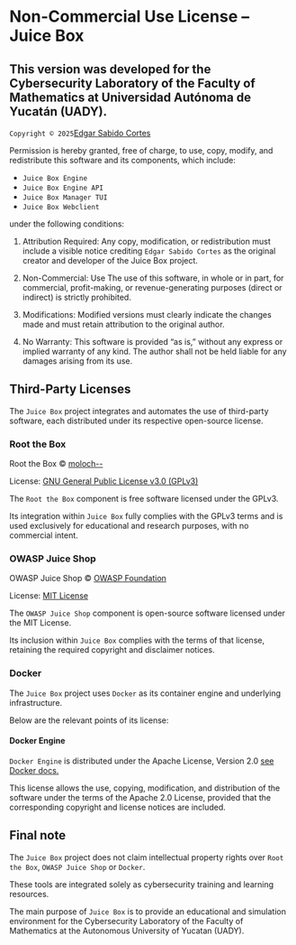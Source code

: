 # Non-Commercial Use License – Juice Box

## This version was developed for the Cybersecurity Laboratory of the Faculty of Mathematics at Universidad Autónoma de Yucatán (UADY).

`Copyright © 2025`[Edgar Sabido Cortes](https://github.com/EdgarSabidoC)

Permission is hereby granted, free of charge, to use, copy, modify, and redistribute this software and its components, which include:

- `Juice Box Engine`
- `Juice Box Engine API`
- `Juice Box Manager TUI`
- `Juice Box Webclient`

under the following conditions:

1. Attribution Required:
    Any copy, modification, or redistribution must include a visible notice crediting `Edgar Sabido Cortes` as the original creator and developer of the Juice Box project.

2. Non-Commercial:
    Use The use of this software, in whole or in part, for commercial, profit-making, or revenue-generating purposes (direct or indirect) is strictly prohibited.

3. Modifications:
    Modified versions must clearly indicate the changes made and must retain attribution to the original author.

4. No Warranty:
    This software is provided “as is,” without any express or implied warranty of any kind. The author shall not be held liable for any damages arising from its use.

## Third-Party Licenses

The `Juice Box` project integrates and automates the use of third-party software, each distributed under its respective open-source license.

### Root the Box

Root the Box © [moloch--](https://github.com/moloch--/RootTheBox)

License: [GNU General Public License v3.0 (GPLv3)](https://www.gnu.org/licenses/gpl-3.0.html)

The `Root the Box` component is free software licensed under the GPLv3.

Its integration within `Juice Box` fully complies with the GPLv3 terms and is used exclusively for educational and research purposes, with no commercial intent.

### OWASP Juice Shop

OWASP Juice Shop © [OWASP Foundation](https://owasp.org/www-project-juice-shop/)

License: [MIT License](https://opensource.org/licenses/MIT)

The `OWASP Juice Shop` component is open-source software licensed under the MIT License.

Its inclusion within `Juice Box` complies with the terms of that license, retaining the required copyright and disclaimer notices.

### Docker

The `Juice Box` project uses `Docker` as its container engine and underlying infrastructure.

Below are the relevant points of its license:

#### Docker Engine

`Docker Engine` is distributed under the Apache License, Version 2.0 [see Docker docs.](https://docs.docker.com/engine/)

This license allows the use, copying, modification, and distribution of the software under the terms of the Apache 2.0 License, provided that the corresponding copyright and license notices are included.

## Final note

The `Juice Box` project does not claim intellectual property rights over `Root the Box`, `OWASP Juice Shop` or `Docker`.

These tools are integrated solely as cybersecurity training and learning resources.

The main purpose of `Juice Box` is to provide an educational and simulation environment for the Cybersecurity Laboratory of the Faculty of Mathematics at the Autonomous University of Yucatan (UADY).